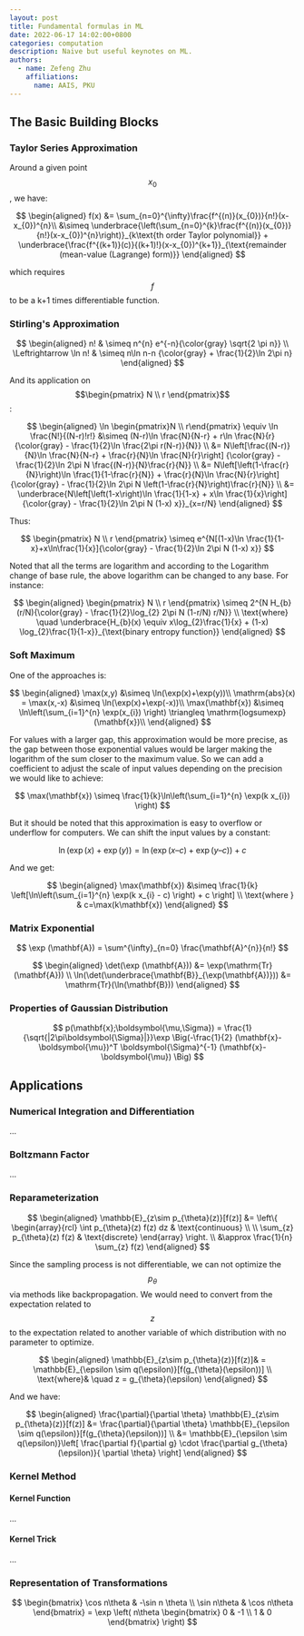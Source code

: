 ```yaml
---
layout: post
title: Fundamental formulas in ML
date: 2022-06-17 14:02:00+0800
categories: computation
description: Naive but useful keynotes on ML.
authors:
  - name: Zefeng Zhu
    affiliations:
      name: AAIS, PKU
---
```


## The Basic Building Blocks

### Taylor Series Approximation

Around a given point $$x_{0}$$, we have:

$$
\begin{aligned}
  f(x) &= \sum_{n=0}^{\infty}\frac{f^{(n)}(x_{0})}{n!}(x-x_{0})^{n}\\
       &\simeq \underbrace{\left(\sum_{n=0}^{k}\frac{f^{(n)}(x_{0})}{n!}(x-x_{0})^{n}\right)}_{k\text{th order Taylor polynomial}} + \underbrace{\frac{f^{(k+1)}(c)}{(k+1)!}(x-x_{0})^{k+1}}_{\text{remainder (mean-value (Lagrange) form)}}
\end{aligned}
$$

which requires $$f$$ to be a k+1 times differentiable function.

### Stirling's Approximation

$$
\begin{aligned}
    n! & \simeq n^{n} e^{-n}{\color{gray} \sqrt{2 \pi n}} \\
    \Leftrightarrow \ln n! & \simeq n\ln n-n {\color{gray} + \frac{1}{2}\ln 2\pi n}
\end{aligned}
$$

And its application on $$\begin{pmatrix} N \\ r \end{pmatrix}$$:

$$
\begin{aligned}
    \ln \begin{pmatrix}N \\ r\end{pmatrix} \equiv \ln \frac{N!}{(N-r)!r!}
&\simeq (N-r)\ln \frac{N}{N-r} + r\ln \frac{N}{r} {\color{gray} - \frac{1}{2}\ln \frac{2\pi r(N-r)}{N}} \\
&= N\left[\frac{(N-r)}{N}\ln \frac{N}{N-r} + \frac{r}{N}\ln \frac{N}{r}\right] {\color{gray} - \frac{1}{2}\ln 2\pi N \frac{(N-r)}{N}\frac{r}{N}} \\
&= N\left[\left(1-\frac{r}{N}\right)\ln \frac{1}{1-\frac{r}{N}} + \frac{r}{N}\ln \frac{N}{r}\right] {\color{gray} - \frac{1}{2}\ln 2\pi N \left(1-\frac{r}{N}\right)\frac{r}{N}} \\
&= \underbrace{N\left[\left(1-x\right)\ln \frac{1}{1-x} + x\ln \frac{1}{x}\right] {\color{gray} - \frac{1}{2}\ln 2\pi N (1-x) x}}_{x=r/N}
\end{aligned}
$$

Thus:

$$
\begin{pmatrix} N \\ r \end{pmatrix} \simeq e^{N[(1-x)\ln \frac{1}{1-x}+x\ln\frac{1}{x}]{\color{gray} - \frac{1}{2}\ln 2\pi N (1-x) x}}
$$

Noted that all the terms are logarithm and according to the Logarithm change of base rule, the above logarithm can be changed to any base. For instance:

$$
\begin{aligned}
    \begin{pmatrix} N \\ r \end{pmatrix} \simeq 2^{N H_{b}(r/N){\color{gray} - \frac{1}{2}\log_{2} 2\pi N (1-r/N) r/N}} \\
\text{where} \quad \underbrace{H_{b}(x) \equiv x\log_{2}\frac{1}{x} + (1-x) \log_{2}\frac{1}{1-x}}_{\text{binary entropy function}}
\end{aligned}
$$

### Soft Maximum

One of the approaches is:

$$
\begin{aligned}
  \max(x,y) &\simeq \ln(\exp(x)+\exp(y))\\
  \mathrm{abs}(x) = \max(x,-x) &\simeq \ln(\exp(x)+\exp(-x))\\
  \max(\mathbf{x}) &\simeq \ln\left(\sum_{i=1}^{n} \exp(x_{i}) \right) \triangleq \mathrm{logsumexp}(\mathbf{x})\\
\end{aligned}
$$

For values with a larger gap, this approximation would be more precise, as the gap between those exponential values would be larger making the logarithm of the sum closer to the maximum value. So we can add a coefficient to adjust the scale of input values depending on the precision we would like to achieve:

$$
\max(\mathbf{x}) \simeq \frac{1}{k}\ln\left(\sum_{i=1}^{n} \exp(k x_{i}) \right)
$$

But it should be noted that this approximation is easy to overflow or underflow for computers. We can shift the input values by a constant:

$$
\ln( \exp(x) + \exp(y)) = \ln( \exp(x – c) + \exp(y–c) ) + c
$$

And we get:

$$
\begin{aligned}
  \max(\mathbf{x}) &\simeq \frac{1}{k} \left[\ln\left(\sum_{i=1}^{n} \exp(k x_{i} - c) \right) + c \right] \\
  \text{where } & c=\max(k\mathbf{x})
\end{aligned}
$$

### Matrix Exponential

$$
\exp (\mathbf{A}) = \sum^{\infty}_{n=0} \frac{\mathbf{A}^{n}}{n!}
$$

$$
\begin{aligned}
  \det(\exp (\mathbf{A})) &= \exp(\mathrm{Tr}(\mathbf{A})) \\
  \ln(\det(\underbrace{\mathbf{B}}_{\exp(\mathbf{A})})) &= \mathrm{Tr}(\ln(\mathbf{B}))
\end{aligned}
$$

### Properties of Gaussian Distribution

$$
 p(\mathbf{x};\boldsymbol{\mu,\Sigma}) = \frac{1}{\sqrt{|2\pi\boldsymbol{\Sigma}|}}\exp \Big(-\frac{1}{2} (\mathbf{x}-\boldsymbol{\mu})^T \boldsymbol{\Sigma}^{-1} (\mathbf{x}-\boldsymbol{\mu}) \Big)
$$

## Applications

### Numerical Integration and Differentiation

...

### Boltzmann Factor

...

### Reparameterization

$$
\begin{aligned}
\mathbb{E}_{z\sim p_{\theta}(z)}[f(z)] &= \left\{ \begin{array}{rcl} \int  p_{\theta}(z) f(z) dz & \text{continuous} \\ \\ \sum_{z} p_{\theta}(z) f(z) & \text{discrete} \end{array} \right. \\
&\approx \frac{1}{n} \sum_{z} f(z)
\end{aligned}
$$

Since the sampling process is not differentiable, we can not optimize the $$p_{\theta}$$ via methods like backpropagation. We would need to convert from the expectation related to $$z$$ to the expectation related to another variable of which distribution  with no parameter to optimize.

$$
\begin{aligned}
  \mathbb{E}_{z\sim p_{\theta}(z)}[f(z)]& = \mathbb{E}_{\epsilon \sim q(\epsilon)}[f(g_{\theta}(\epsilon))] \\
  \text{where}& \quad z = g_{\theta}(\epsilon)
\end{aligned}
$$

And we have:

$$
\begin{aligned}
  \frac{\partial}{\partial \theta} \mathbb{E}_{z\sim p_{\theta}(z)}[f(z)] &= \frac{\partial}{\partial \theta} \mathbb{E}_{\epsilon \sim q(\epsilon)}[f(g_{\theta}(\epsilon))] \\
  &= \mathbb{E}_{\epsilon \sim q(\epsilon)}\left[ \frac{\partial f}{\partial g} \cdot \frac{\partial g_{\theta}(\epsilon)}{ \partial \theta} \right]
\end{aligned}
$$

### Kernel Method

#### Kernel Function

...

#### Kernel Trick

...

### Representation of Transformations

$$
\begin{bmatrix}
  \cos n\theta & -\sin n \theta \\
  \sin n\theta & \cos n\theta
\end{bmatrix} = \exp \left( n\theta \begin{bmatrix}
  0 & -1 \\ 1 & 0
\end{bmatrix} \right)
$$
